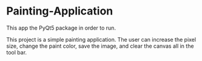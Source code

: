 # Painting-Application
This app the PyQt5 package in order to run.

This project is a simple painting application. The user can increase the pixel size, change the paint color, save the image, and clear the canvas all in the tool bar.

